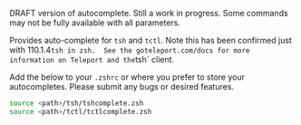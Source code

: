 DRAFT version of autocomplete. Still a work in progress.  Some commands may not be fully available with all parameters.


Provides auto-complete for `tsh` and `tctl`.  Note this has been confirmed just with 110.1.4` tsh in zsh.  See the goteleport.com/docs for more information on Teleport and the `tsh` client.

Add the below to your `.zshrc` or where you prefer to store your autocompletes.  Please submit any bugs or desired features.

```zsh
source <path>/tsh/tshcomplete.zsh
source <path>/tctl/tctlcomplete.zsh
```

